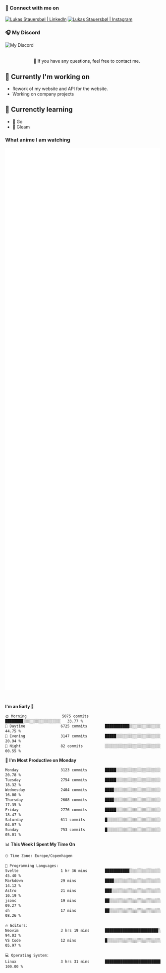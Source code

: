 ### 🔗 Connect with me on
<a href="https://www.instagram.com/lukas_stauersbol" target="_blank"><img align="center" src="https://raw.githubusercontent.com/stauersbol/stauersbol/main/images/instagram.svg" alt="Lukas Stauersbøl | LinkedIn" width="30px"/></a>
<a href="https://www.linkedin.com/in/lukas-stauersbol/" target="_blank"><img align="center" src="https://raw.githubusercontent.com/stauersbol/stauersbol/main/images/linkedin.svg" alt="Lukas Stauersbøl | Instagram" width="30px"/></a>

<p align="center">
 <h3>🎧 My Discord</h3>
 <img align="left" height="55px" src="https://discord.c99.nl/widget/theme-2/147806323323568128.png" alt="My Discord" />
</p>

<br/>
<br/>
<br/>
💬 If you have any questions, feel free to contact me.

## 🔭 Currently I'm working on
- Rework of my website and API for the website.
- Working on company projects
 
## 🌱 Currenctly learning
- 💙 Go
- 💜 Gleam

### What anime I am watching
<a href="https://anilist.co/user/slashiy/" align="center"><img align="center" width="500px" src="metrics.plugin.personal.anilist.svg" /></a>

<br/>

<!--START_SECTION:waka-->
**I'm an Early 🐤** 

```text
🌞 Morning                5075 commits        ████████░░░░░░░░░░░░░░░░░   33.77 % 
🌆 Daytime                6725 commits        ███████████░░░░░░░░░░░░░░   44.75 % 
🌃 Evening                3147 commits        █████░░░░░░░░░░░░░░░░░░░░   20.94 % 
🌙 Night                  82 commits          ░░░░░░░░░░░░░░░░░░░░░░░░░   00.55 % 
```
📅 **I'm Most Productive on Monday** 

```text
Monday                   3123 commits        █████░░░░░░░░░░░░░░░░░░░░   20.78 % 
Tuesday                  2754 commits        █████░░░░░░░░░░░░░░░░░░░░   18.32 % 
Wednesday                2404 commits        ████░░░░░░░░░░░░░░░░░░░░░   16.00 % 
Thursday                 2608 commits        ████░░░░░░░░░░░░░░░░░░░░░   17.35 % 
Friday                   2776 commits        █████░░░░░░░░░░░░░░░░░░░░   18.47 % 
Saturday                 611 commits         █░░░░░░░░░░░░░░░░░░░░░░░░   04.07 % 
Sunday                   753 commits         █░░░░░░░░░░░░░░░░░░░░░░░░   05.01 % 
```


📊 **This Week I Spent My Time On** 

```text
🕑︎ Time Zone: Europe/Copenhagen

💬 Programming Languages: 
Svelte                   1 hr 36 mins        ███████████░░░░░░░░░░░░░░   45.40 % 
Markdown                 29 mins             ████░░░░░░░░░░░░░░░░░░░░░   14.12 % 
Astro                    21 mins             ███░░░░░░░░░░░░░░░░░░░░░░   10.19 % 
jsonc                    19 mins             ██░░░░░░░░░░░░░░░░░░░░░░░   09.27 % 
sh                       17 mins             ██░░░░░░░░░░░░░░░░░░░░░░░   08.26 % 

🔥 Editors: 
Neovim                   3 hrs 19 mins       ████████████████████████░   94.03 % 
VS Code                  12 mins             █░░░░░░░░░░░░░░░░░░░░░░░░   05.97 % 

💻 Operating System: 
Linux                    3 hrs 31 mins       █████████████████████████   100.00 % 
```


<!--END_SECTION:waka-->
